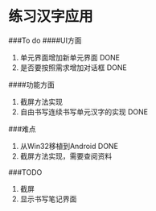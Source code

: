 练习汉字应用
=======

###To do
####UI方面

1. 单元界面增加新单元界面 DONE
2. 是否要按照需求增加对话框 DONE

####功能方面

1. 截屏方法实现
2. 自由书写连续书写单元汉字的实现 DONE

###难点

1. 从Win32移植到Android DONE
2. 截屏方法实现，需要查阅资料 

###TODO

1. 截屏
2. 显示书写笔记界面
